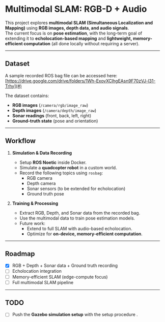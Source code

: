 # Multimodal SLAM: RGB-D + Audio  

This project explores **multimodal SLAM (Simultaneous Localization and Mapping)** using **RGB images, depth data, and audio signals**.  
The current focus is on **pose estimation**, with the long-term goal of extending it to **echolocation-based mapping** and **lightweight, memory-efficient computation** (all done locally without requiring a server).  

---

## Dataset  

A sample recorded ROS bag file can be accessed here:  
[https://drive.google.com/drive/folders/1Wh-ExovXClhgEAsn9F70zVJ-l31-Trhy](#)  <!-- Replace with actual link -->

The dataset contains:  
- **RGB images** (`/camera/rgb/image_raw`)  
- **Depth images** (`/camera/depth/image_raw`)  
- **Sonar readings** (front, back, left, right)  
- **Ground-truth state** (pose and orientation)  

---

## Workflow  

1. **Simulation & Data Recording**  
   - Setup **ROS Noetic** inside Docker.  
   - Simulate a **quadcopter robot** in a custom world.  
   - Record the following topics using `rosbag`:  
     - RGB camera  
     - Depth camera  
     - Sonar sensors (to be extended for echolocation)  
     - Ground truth pose  

2. **Training & Processing**  
   - Extract RGB, Depth, and Sonar data from the recorded bag.  
   - Use the multimodal data to train pose estimation models.  
   - Future work:  
     - Extend to full SLAM with audio-based echolocation.  
     - Optimize for **on-device, memory-efficient computation**.  

---

## Roadmap  

- [x] RGB + Depth + Sonar data + Ground truth recording   
- [ ] Echolocation integration  
- [ ] Memory-efficient SLAM (edge-compute focus)  
- [ ] Full multimodal SLAM pipeline  

---

## TODO  

- [ ] Push the **Gazebo simulation setup** with the setup procedure . 


